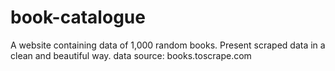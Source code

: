 # book-catalogue

A website containing data of 1,000 random books.
Present scraped data in a clean and beautiful way.
data source: books.toscrape.com
